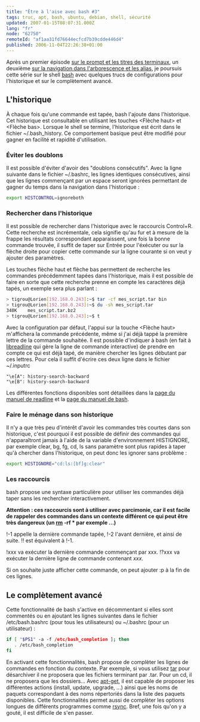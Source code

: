 ```yaml
---
title: "Être à l'aise avec bash #3"
tags: truc, apt, bash, ubuntu, debian, shell, sécurité
updated: 2007-01-15T08:07:31.000Z
lang: "fr"
node: "62750"
remoteId: "af1aa31fd76644ecfcd7b39cdde446d4"
published: 2006-11-04T22:26:38+01:00
---
```

 
Après un premier épisode [sur le prompt et les titres des terminaux](/post/etre-a-l-aise-avec-bash-1), un deuxième [sur la navigation dans l'arborescence et les alias](/post/etre-a-l-aise-avec-bash-2), je poursuis cette série sur le shell [bash](http://pwet.fr/man/linux/commandes/bash) avec quelques trucs de configurations pour l'historique et sur le complètement avancé.

  
## L'historique

 
À chaque fois qu'une commande est tapée, bash l'ajoute dans l'historique. Cet historique est consultable en utilisant les touches &lt;Flèche haut&gt; et &lt;Flèche bas&gt;. Lorsque le shell se termine, l'historique est écrit dans le fichier ~/.bash_history. Ce comportement basique peut être modifié pour gagner en facilité et rapidité d'utilisation.

  
### Éviter les doublons

 
Il est possible d'éviter d'avoir des &quot;doublons consécutifs&quot;. Avec la ligne suivante dans le fichier ~/.bashrc, les lignes identiques consécutives, ainsi que les lignes commençant par un espace seront ignorées permettant de gagner du temps dans la navigation dans l'historique :

 ``` bash
export HISTCONTROL=ignoreboth
```

   
### Rechercher dans l'historique

 
Il est possible de rechercher dans l'historique avec le raccourcis Control+R. Cette recherche est incrémentale, cela signifie qu'au fur et à mesure de la frappe les résultats correspondant apparaissent, une fois la bonne commande trouvée, il suffit de taper sur Entrée pour l'éxécuter ou sur la flèche droite pour copier cette commande sur la ligne courante si on veut y ajouter des paramètres.

 
Les touches flèche haut et flèche bas permettent de recherche les commandes précédemment tapées dans l'historique, mais il est possible de faire en sorte que cette recherche prenne en compte les caractères déjà tapés, un exemple sera plus parlant :

 ``` bash
> tigrou@Lorien[192.168.0.243]:~$ tar -cf mes_script.tar bin
> tigrou@Lorien[192.168.0.243]:~$ du -sh mes_script.tar
340K    mes_script.tar.bz2
> tigrou@Lorien[192.168.0.243]:~$ t
```

 
Avec la configuration par défaut, l'appui sur la touche &lt;Flèche haut&gt; m'affichera la commande précédente, même si j'ai déjà tappé la première lettre de la commande souhaitée. Il est possible d'indiquer à bash (en fait à [libreadline](http://pwet.fr/man/linux/fonctions_bibliotheques/readline) qui gère la ligne de commande interactive) de prendre en compte ce qui est déjà tapé, de manière chercher les lignes débutant par ces lettres. Pour cela il suffit d'écrire ces deux ligne dans le fichier ~/.inputrc

 ``` 
"\e[A": history-search-backward
"\e[B": history-search-backward
```

 
Les différentes fonctions disponibles sont détaillées dans la [page du manuel de readline](http://pwet.fr/man/linux/fonctions_bibliotheques/readline/readline) et la [page du manuel de bash](http://pwet.fr/man/linux/commandes/bash).

   
### Faire le ménage dans son historique

 
Il n'y a que très peu d'intérêt d'avoir les commandes très courtes dans son historique, c'est pourquoi il est possible de définir des commandes qui n'apparaîtront jamais à l'aide de la variable d'environnement HISTIGNORE, par exemple clear, bg, fg, cd, ls sans paramètre sont plus rapides à taper qu'à chercher dans l'historique, on peut donc les ignorer sans problème :

 ``` bash
export HISTIGNORE="cd:ls:[bf]g:clear"
```

   
### Les raccourcis

 
bash propose une syntaxe particulière pour utiliser les commandes déjà taper sans les rechercher interactivement.

 **Attention : ces raccourcis sont à utiliser avec parcimonie, car il est facile de rappeler des commandes dans un contexte différent ce qui peut être très dangereux (un [rm](http://pwet.fr/man/linux/commandes/rm) -rf * par exemple ...)**

 
!-1 appelle la dernière commande tapée, !-2 l'avant dernière, et ainsi de suite. !! est équivalent à !-1.

 
!xxx va exécuter la dernière commande commençant par xxx. !?xxx va exécuter la dernière ligne de commande contenant *xxx*.

 
Si on souhaite juste afficher cette commande, on peut ajouter :p à la fin de ces lignes.

    
## Le complètement avancé

 
Cette fonctionnalité de bash s'active en décommentant si elles sont commentés ou en ajoutant les lignes suivantes dans le fichier /etc/bash.bashrc (pour tous les utilisateurs) ou ~/.bashrc (pour un utilisateur) :

 ``` bash
if [ "$PS1" -a -f /etc/bash_completion ]; then
    . /etc/bash_completion
fi
```

 
En activant cette fonctionnalités, bash propose de complèter les lignes de commandes en fonction du contexte. Par exemple, si vous utilisez [tar](http://pwet.fr/man/linux/commandes/tar) pour désarchiver il ne proposera que les fichiers terminant par .tar. Pour un cd, il ne proposera que les dossiers... Avec [apt-get](http://pwet.fr/man/linux/administration_systeme/apt_get), il est capable de proposer les différentes actions (install, update, upgrade, ...) ainsi que les noms de paquets correspondant à des noms répertoriés dans la liste des paquets disponibles. Cette fonctionnalités permet aussi de complèter les options longues de différents programmes comme [rsync](http://pwet.fr/man/linux/commandes/rsync). Bref, une fois qu'on y a gouté, il est difficile de s'en passer.

 